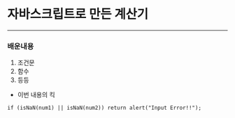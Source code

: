 # 자바스크립트로 만든 계산기

---

### 배운내용

1. 조건문
2. 함수
3. 등등

- 이번 내용의 킥

```
if (isNaN(num1) || isNaN(num2)) return alert("Input Error!!");
```
